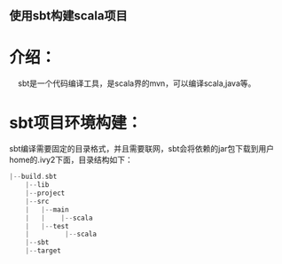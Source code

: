 
## 使用sbt构建scala项目

# 介绍：
     
 sbt是一个代码编译工具，是scala界的mvn，可以编译scala,java等。


# sbt项目环境构建：

 
 sbt编译需要固定的目录格式，并且需要联网，sbt会将依赖的jar包下载到用户home的.ivy2下面，目录结构如下：
  
```c++
|--build.sbt
    |--lib
    |--project
    |--src
    |   |--main
    |   |    |--scala
    |   |--test
    |         |--scala
    |--sbt
    |--target
```
